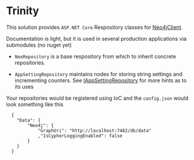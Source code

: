 # Trinity #
This solution provides `ASP.NET Core` Respository classes for [Neo4jClient](https://github.com/Readify/Neo4jClient).

Documentation is light, but it is used in several production applications via submodules (no nuget yet) 

* `NeoRepository` is a base respository from which to inherit concrete repositories.

* `AppSettingRepository` maintains nodes for storing string settings and incrementing counters. See [IAppSettingRepository](https://github.com/neutmute/trinity/blob/master/src/Trinity/Repositories/IAppSettingRepository.cs) for more hints as to its uses

Your repositories would be registered using IoC and the `config.json` would look something like this
    
      {
    	"Data": {
      		"Neo4j": {
    			"GraphUri": "http://localhost:7482/db/data"
    			,"IsCypherLoggingEnabled": false
        	}
    	}
      }




